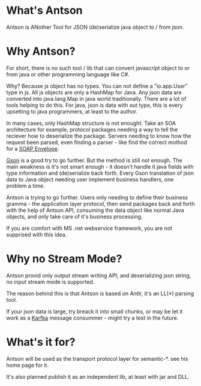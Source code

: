 # What's Antson

Antson is ANother Tool for JSON (de)serialize java object to / from json.

# Why Antson?

For short, there is no such tool / lib that can convert javascript object to or
from java or other programming language like C#.

Why? Because js object has no types. You can not define a "io.app.User" type in
js. All js objects are only a HashMap for Java. Any json data are converted into
java.lang.Map in java world traditionally. There are a lot of tools helping to do
this. For java, json is data with out type, this is every upsetting to java programmers,
at least to the author.

In many cases, only HashMap structure is not enought. Take an SOA architecture for example,
protocol packages needing a way to tell the reciever how to deserialize the package.
Servers needing to know how the request been parsed, even finding a parser - like find the
correct mothod for a [SOAP Envelope](https://en.wikipedia.org/wiki/SOAP#Example_message_(encapsulated_in_HTTP)).

[Gson](https://github.com/google/gson) is a good try to go further. But the
method is still not enough. The main weakness is it's not smart enough - it doesn't
handle it java fields with type information and (de)serialize back forth. Every Gson translation
of json data to Java object needing user implement business handlers, one problem a time.

Antson is trying to go further. Users only needing to define their business gramma -
the application layer protocol, then send packages back and forth with the help of Antson API,
consuming the data object like normal Java objects, and only take care of it's business processing.

If you are comfort with MS .net webservice framework, you are not supprised with this idea.

# Why no Stream Mode?

Antson provid only output stream writing API, and deserializing json string, no input
stream mode is supported.

The reason behind this is that Antson is based on Antlr, it's an LL(\*) parsing tool.

If your json data is large, try breack it into small chunks, or may be let it work
as a [Karfka](https://kafka.apache.org/intro) message consummer - might try a test in the future.

# What's it for?

Antson will be used as the transport protocol layer for semantic-\*. see his home page for it.

It's also planned publish it as an independent lib, at least with jar and DLL.
